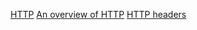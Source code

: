 [HTTP](https://drive.google.com/file/d/1ANV322YAIRkPKi3051NYc_BLD0n0vCUp/view?usp=sharing)
[An overview of HTTP](https://developer.mozilla.org/en-US/docs/Web/HTTP/Overview)
[HTTP headers](https://developer.mozilla.org/en-US/docs/Web/HTTP/Headers)


